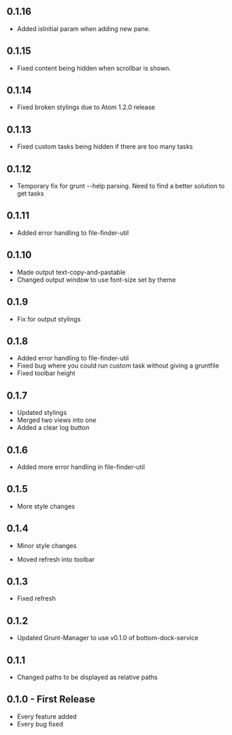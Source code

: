 ## 0.1.16
* Added isInitial param when adding new pane.

## 0.1.15
* Fixed content being hidden when scrollbar is shown.

## 0.1.14
* Fixed broken stylings due to Atom 1.2.0 release

## 0.1.13
* Fixed custom tasks being hidden if there are too many tasks

## 0.1.12
* Temporary fix for grunt --help parsing. Need to find a better solution to get tasks
## 0.1.11
* Added error handling to file-finder-util

## 0.1.10
* Made output text-copy-and-pastable
* Changed output window to use font-size set by theme

## 0.1.9
* Fix for output stylings

## 0.1.8
* Added error handling to file-finder-util
* Fixed bug where you could run custom task without giving a gruntfile
* Fixed toolbar height

## 0.1.7
* Updated stylings
* Merged two views into one
* Added a clear log button

## 0.1.6
* Added more error handling in file-finder-util

## 0.1.5
* More style changes

## 0.1.4
* Minor style changes

* Moved refresh into toolbar
## 0.1.3
* Fixed refresh

## 0.1.2
* Updated Grunt-Manager to use v0.1.0 of bottom-dock-service

## 0.1.1
* Changed paths to be displayed as relative paths
## 0.1.0 - First Release
* Every feature added
* Every bug fixed
